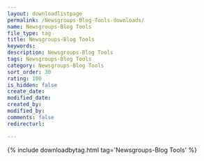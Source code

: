 ```yaml
---
layout: downloadlistpage
permalink: /Newsgroups-Blog-Tools-downloads/
name: Newsgroups-Blog Tools
file_type: tag
title: Newsgroups-Blog Tools
keywords:
description: Newsgroups-Blog Tools
tags: Newsgroups-Blog Tools
category: Newsgroups-Blog Tools
sort_order: 30
rating: 100
is_hidden: false
create_date:
modified_date:
created_by:
modified_by:
comments: false
redirecturl:

---
```

 {% include downloadbytag.html tag='Newsgroups-Blog Tools' %}
